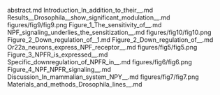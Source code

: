 abstract.md
Introduction_In_addition_to_their__.md
Results__Drosophila__show_significant_modulation__.md
figures/fig9/fig9.png
Figure_1_The_sensitivity_of__.md
NPF_signaling_underlies_the_sensitization__.md
figures/fig10/fig10.png
Figure_2_Down_regulation_of__1.md
Figure_2_Down_regulation_of__.md
Or22a_neurons_express_NPF_receptor__.md
figures/fig5/fig5.png
Figure_3_NPFR_is_expressed__.md
Specific_downregulation_of_NPFR_in__.md
figures/fig6/fig6.png
Figure_4_NPF_NPFR_signaling__.md
Discussion_In_mammalian_system_NPY__.md
figures/fig7/fig7.png
Materials_and_methods_Drosophila_lines__.md
